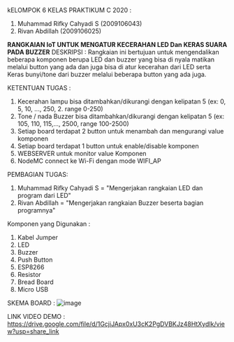 kELOMPOK 6 KELAS PRAKTIKUM C 2020 :
  1. Muhammad Rifky Cahyadi S (2009106043)
  2. Rivan Abdillah           (2009106025)

**RANGKAIAN IoT UNTUK MENGATUR KECERAHAN LED Dan KERAS SUARA PADA BUZZER**
DESKRIPSI :
 Rangkaian ini bertujuan untuk mengendalikan beberapa komponen berupa LED dan buzzer yang bisa di nyala matikan melalui button yang ada dan juga bisa di atur kecerahan dari LED serta Keras bunyi/tone dari buzzer melalui beberapa button yang ada juga.

KETENTUAN TUGAS :
  1. Kecerahan lampu bisa ditambahkan/dikurangi dengan kelipatan 5 (ex: 0, 5, 10, ..., 250, 2. range 0-250)
  3. Tone / nada Buzzer bisa ditambahkan/dikurangi dengan kelipatan 5 (ex: 105, 110, 115,..., 2500, range 100-2500)
  4. Setiap board terdapat 2 button untuk menambah dan mengurangi value komponen
  5. Setiap board terdapat 1 button untuk enable/disable komponen
  6. WEBSERVER untuk monitor value Komponen
  7. NodeMC connect ke Wi-Fi dengan mode WIFI_AP

PEMBAGIAN TUGAS:
  1. Muhammad Rifky Cahyadi S = "Mengerjakan rangkaian LED dan program dari LED"
  2. Rivan Abdillah = "Mengerjakan rangkaian Buzzer beserta bagian programnya"

Komponen yang Digunakan :

  1. Kabel Jumper
  2. LED
  3. Buzzer
  4. Push Button
  5. ESP8266
  6. Resistor
  7. Bread Board
  8. Micro USB

SKEMA BOARD :
![image](https://user-images.githubusercontent.com/74778010/227731799-fb0c3d6a-2cbd-44fe-82a8-3b613667bdb2.png)

LINK VIDEO DEMO :
https://drive.google.com/file/d/1GcjiJApx0xU3cK2PgDVBKJz48HtXydIk/view?usp=share_link
